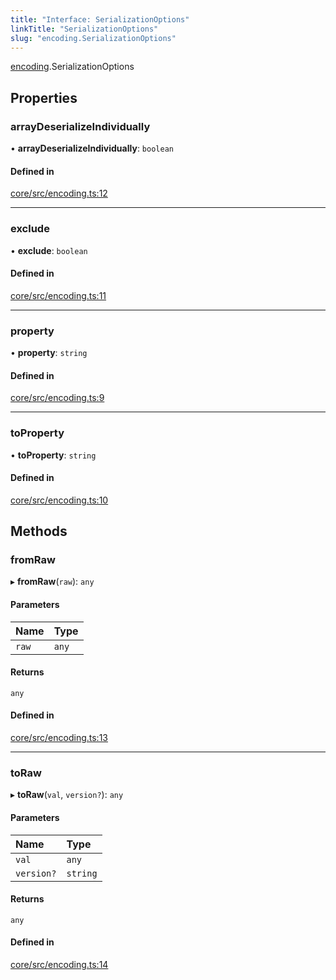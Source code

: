 ```yaml
---
title: "Interface: SerializationOptions"
linkTitle: "SerializationOptions"
slug: "encoding.SerializationOptions"
---
```


[encoding](../../modules/encoding).SerializationOptions

## Properties

### arrayDeserializeIndividually

• **arrayDeserializeIndividually**: `boolean`

#### Defined in

[core/src/encoding.ts:12](https://github.com/padloc/padloc/blob/b00eb4fd/packages/core/src/encoding.ts#L12)

---

### exclude

• **exclude**: `boolean`

#### Defined in

[core/src/encoding.ts:11](https://github.com/padloc/padloc/blob/b00eb4fd/packages/core/src/encoding.ts#L11)

---

### property

• **property**: `string`

#### Defined in

[core/src/encoding.ts:9](https://github.com/padloc/padloc/blob/b00eb4fd/packages/core/src/encoding.ts#L9)

---

### toProperty

• **toProperty**: `string`

#### Defined in

[core/src/encoding.ts:10](https://github.com/padloc/padloc/blob/b00eb4fd/packages/core/src/encoding.ts#L10)

## Methods

### fromRaw

▸ **fromRaw**(`raw`): `any`

#### Parameters

| Name  | Type  |
| :---- | :---- |
| `raw` | `any` |

#### Returns

`any`

#### Defined in

[core/src/encoding.ts:13](https://github.com/padloc/padloc/blob/b00eb4fd/packages/core/src/encoding.ts#L13)

---

### toRaw

▸ **toRaw**(`val`, `version?`): `any`

#### Parameters

| Name       | Type     |
| :--------- | :------- |
| `val`      | `any`    |
| `version?` | `string` |

#### Returns

`any`

#### Defined in

[core/src/encoding.ts:14](https://github.com/padloc/padloc/blob/b00eb4fd/packages/core/src/encoding.ts#L14)
